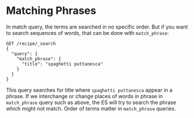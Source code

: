 # Matching Phrases

In match query, the terms are searched in no specific order. But if you want to search sequences of words, that can be done with `match_phrase`:
```
GET /recipe/_search
{
  "query": {
    "match_phrase": {
      "title": "spaghetti puttanesca"
    }
  }
}
```
This query searches for title where `spaghetti puttanesca` appear in a phrase. If we interchange or change places of words in phrase in `match_phrase` query such as above, the ES will try to search the phrase which might not match. Order of terms matter in `match_phrase` queries.